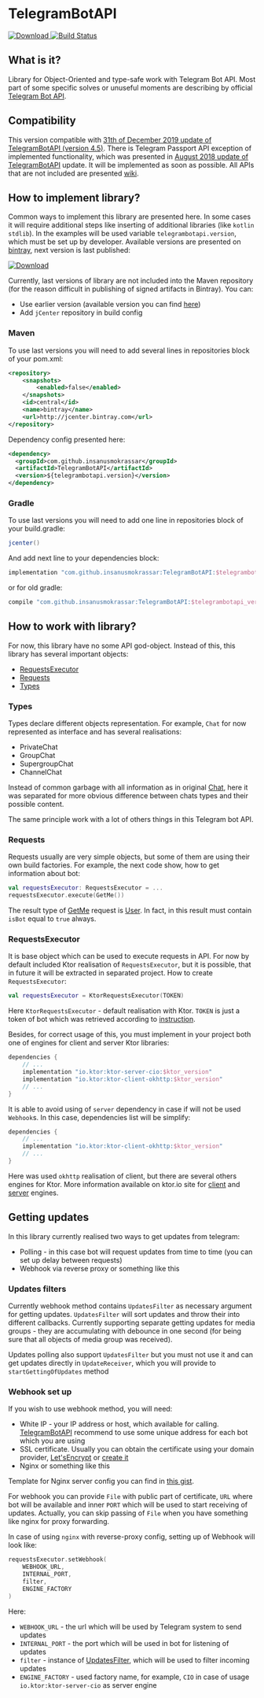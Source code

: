 # TelegramBotAPI

[![Download](https://api.bintray.com/packages/insanusmokrassar/StandardRepository/TelegramBotAPI/images/download.svg) ](https://bintray.com/insanusmokrassar/StandardRepository/TelegramBotAPI/_latestVersion)
[![Build Status](https://jenkins.insanusmokrassar.com/buildStatus/icon?job=TelegramBotAPI_master__publishing)](https://jenkins.insanusmokrassar.com/job/TelegramBotAPI_master__publishing/)

## What is it?

Library for Object-Oriented and type-safe work with Telegram Bot API. Most part of some specific solves or unuseful
moments are describing by official [Telegram Bot API](https://core.telegram.org/bots/api).

## Compatibility

This version compatible with [31th of December 2019 update of TelegramBotAPI (version 4.5)](https://core.telegram.org/bots/api#december-31-2019).
There is Telegram Passport API exception of implemented functionality, which was presented in
[August 2018 update of TelegramBotAPI](https://core.telegram.org/bots/api#august-27-2018) update. It will be implemented
as soon as possible. All APIs that are not included are presented
[wiki](https://github.com/InsanusMokrassar/TelegramBotAPI/wiki/Not-included-API).

## How to implement library?

Common ways to implement this library are presented here. In some cases it will require additional steps
like inserting of additional libraries (like `kotlin stdlib`). In the examples will be used variable
`telegrambotapi.version`, which must be set up by developer. Available versions are presented on
[bintray](https://bintray.com/insanusmokrassar/StandardRepository/TelegramBotAPI), next version is last published:

[![Download](https://api.bintray.com/packages/insanusmokrassar/StandardRepository/TelegramBotAPI/images/download.svg) ](https://bintray.com/insanusmokrassar/StandardRepository/TelegramBotAPI/_latestVersion)

Currently, last versions of library are not included into the Maven repository (for the reason difficult in publishing
of signed artifacts in Bintray). You can:

* Use earlier version (available version you can find
[here](https://mvnrepository.com/artifact/com.github.insanusmokrassar/TelegramBotAPI))
* Add `jCenter` repository in build config

### Maven

To use last versions you will need to add several lines in repositories block of your pom.xml:

```xml
<repository>
    <snapshots>
        <enabled>false</enabled>
    </snapshots>
    <id>central</id>
    <name>bintray</name>
    <url>http://jcenter.bintray.com</url>
</repository>
```

Dependency config presented here:

```xml
<dependency>
  <groupId>com.github.insanusmokrassar</groupId>
  <artifactId>TelegramBotAPI</artifactId>
  <version>${telegrambotapi.version}</version>
</dependency>
```

### Gradle

To use last versions you will need to add one line in repositories block of your build.gradle:

```groovy
jcenter()
```

And add next line to your dependencies block:

```groovy
implementation "com.github.insanusmokrassar:TelegramBotAPI:$telegrambotapi_version"
```

or for old gradle:

```groovy
compile "com.github.insanusmokrassar:TelegramBotAPI:$telegrambotapi_version"
```

## How to work with library?

For now, this library have no some API god-object. Instead of this, this library has several
important objects:

* [RequestsExecutor](src/main/kotlin/com/github/insanusmokrassar/TelegramBotAPI/bot/RequestsExecutor.kt)
* [Requests](src/main/kotlin/com/github/insanusmokrassar/TelegramBotAPI/requests)
* [Types](src/main/kotlin/com/github/insanusmokrassar/TelegramBotAPI/types)

### Types

Types declare different objects representation. For example, `Chat` for now represented as
interface and has several realisations:

* PrivateChat
* GroupChat
* SupergroupChat
* ChannelChat

Instead of common garbage with all information as in original [Chat](https://core.telegram.org/bots/api#chat),
here it was separated for more obvious difference between chats types and their possible content.

The same principle work with a lot of others things in this Telegram bot API. 

### Requests

Requests usually are very simple objects, but some of them are using their own
build factories. For example, the next code show, how to get information about bot:

```kotlin
val requestsExecutor: RequestsExecutor = ...
requestsExecutor.execute(GetMe())
``` 

The result type of [GetMe](src/main/kotlin/com/github/insanusmokrassar/TelegramBotAPI/requests/GetMe) request is
[User](src/main/kotlin/com/github/insanusmokrassar/TelegramBotAPI/types/User). In fact, in this result must contain
`isBot` equal to `true` always.


### RequestsExecutor

It is base object which can be used to execute requests in API. For now by default included Ktor
realisation of `RequestsExecutor`, but it is possible, that in future it will be extracted in separated
project. How to create `RequestsExecutor`:

```kotlin
val requestsExecutor = KtorRequestsExecutor(TOKEN)
```

Here `KtorRequestsExecutor` - default realisation with Ktor. `TOKEN` is just a token of bot which was retrieved
according to [instruction](https://core.telegram.org/bots#3-how-do-i-create-a-bot).

Besides, for correct usage of this, you must implement in your project both one of engines for client and server
Ktor libraries:

```groovy
dependencies {
    // ...
    implementation "io.ktor:ktor-server-cio:$ktor_version"
    implementation "io.ktor:ktor-client-okhttp:$ktor_version"
    // ...
}
```

It is able to avoid using of `server` dependency in case if will not be used `Webhook`s. In this case,
dependencies list will be simplify:

```groovy
dependencies {
    // ...
    implementation "io.ktor:ktor-client-okhttp:$ktor_version"
    // ...
}
```

Here was used `okhttp` realisation of client, but there are several others engines for Ktor. More information
available on ktor.io site for [client](https://ktor.io/clients/http-client/engines.html) and [server](https://ktor.io/quickstart/artifacts.html)
engines.

## Getting updates

In this library currently realised two ways to get updates from telegram:

* Polling - in this case bot will request updates from time to time (you can set up delay between requests)
* Webhook via reverse proxy or something like this

### Updates filters

Currently webhook method contains `UpdatesFilter` as necessary argument for getting updates.
`UpdatesFilter` will sort updates and throw their into different callbacks. Currently supporting
separate getting updates for media groups - they are accumulating with debounce in one second
(for being sure that all objects of media group was received).

Updates polling also support `UpdatesFilter` but you must not use it and can get updates directly
in `UpdateReceiver`, which you will provide to `startGettingOfUpdates` method

### Webhook set up

If you wish to use webhook method, you will need:

* White IP - your IP address or host, which available for calling. [TelegramBotAPI](https://core.telegram.org/bots/api#setwebhook)
recommend to use some unique address for each bot which you are using
* SSL certificate. Usually you can obtain the certificate using your domain provider, [Let'sEncrypt](https://letsencrypt.org/) or [create it](https://core.telegram.org/bots/self-signed)
* Nginx or something like this

Template for Nginx server config you can find in [this gist](https://gist.github.com/InsanusMokrassar/fcc6e09cebd07e46e8f0fdec234750c4#file-nginxssl-conf).

For webhook you can provide `File` with public part of certificate, `URL` where bot will be available and inner `PORT` which
will be used to start receiving of updates. Actually, you can skip passing of `File` when you have something like
nginx for proxy forwarding.

In case of using `nginx` with reverse-proxy config, setting up of Webhook will look like:

```kotlin
requestsExecutor.setWebhook(
    WEBHOOK_URL,
    INTERNAL_PORT,
    filter,
    ENGINE_FACTORY
)
``` 

Here:

* `WEBHOOK_URL` - the url which will be used by Telegram system to send updates
* `INTERNAL_PORT` - the port which will be used in bot for listening of updates
* `filter` - instance of [UpdatesFilter](src/main/kotlin/com/github/insanusmokrassar/TelegramBotAPI/utils/extensions/UpdatesFilter.kt),
which will be used to filter incoming updates
* `ENGINE_FACTORY` - used factory name, for example, `CIO` in case of usage `io.ktor:ktor-server-cio` as server engine
